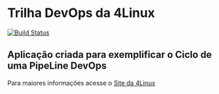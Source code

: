 # Trilha DevOps da 4Linux

<!-- Altere a Flag abaixo com sua URL do Travis -->
[![Build Status](https://travis-ci.org/felipefulli/DevOpsLab-HelloWorld.svg?branch=master)](https://travis-ci.org/felipefulli/DevOpsLab-HelloWorld)
## Aplicação criada para exemplificar o Ciclo de uma PipeLine DevOps


Para maiores informações acesse o [Site da 4Linux](https://www.4linux.com.br/cursos/devops)
